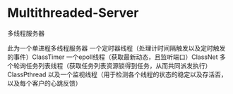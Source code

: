 # Multithreaded-Server
多线程服务器

此为一个单进程多线程服务器
一个定时器线程（处理计时间隔触发以及定时触发的事件）ClassTimer
一个epoll线程（获取最新动态，且监听端口）ClassNet
多个轮询任务列表线程（获取任务列表资源锁得到任务，从而共同派发执行）ClassPthread
以及一个监视线程（用于检测各个线程的状态的稳定以及存活否，以及每个客户的心跳反馈）